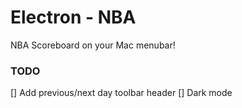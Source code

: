 # Electron - NBA

NBA Scoreboard on your Mac menubar!

### TODO
[] Add previous/next day toolbar header
[] Dark mode
